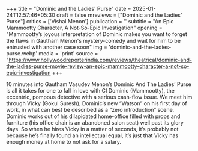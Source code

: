+++
title = "Dominic and the Ladies' Purse"
date = 2025-01-24T12:57:46+05:30
draft = false
mreviews = ["Dominic and the Ladies' Purse"]
critics = ['Vishal Menon']
publication = ''
subtitle = "An Epic Mammootty Character, A Not-So-Epic Investigation"
opening = "Mammootty’s joyous interpretation of Dominic makes you want to forget the flaws in Gautham Menon's mystery-comedy and wait for him to be entrusted with another case soon"
img = 'dominic-and-the-ladies-purse.webp'
media = 'print'
source = "https://www.hollywoodreporterindia.com/reviews/theatrical/dominic-and-the-ladies-purse-movie-review-an-epic-mammootty-character-a-not-so-epic-investigation
+++

10 minutes into Gautham Vasudev Menon’s Dominic And The Ladies’ Purse is all it takes for one to fall in love with CI Dominic (Mammootty), the eccentric, pompous detective with a serious cash-flow issue. We meet him through Vicky (Gokul Suresh), Dominic’s new “Watson” on his first day of work, in what can best be described as a “zero introduction” scene. Dominic works out of his dilapidated home-office filled with props and furniture (his office chair is an abandoned salon seat) well past its glory days. So when he hires Vicky in a matter of seconds, it’s probably not because he’s finally found an intellectual equal, it’s just that Vicky has enough money at home to not ask for a salary.
